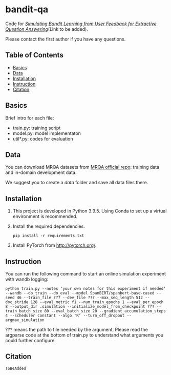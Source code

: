 # bandit-qa
Code for [_Simulating Bandit Learning from User Feedback for Extractive Question Answering_]()(Link to be added). 

Please contact the first author if you have any questions.

## Table of Contents
- [Basics](#basics)
- [Data](#data)
- [Installation](#installation)
- [Instruction](#instruction)
- [Citation](#citation)

## Basics
Brief intro for each file:
- train.py: training script 
- model.py: model implementaton
- util*.py: codes for evaluation


## Data
You can download MRQA datasets from [MRQA official repo](https://github.com/mrqa/MRQA-Shared-Task-2019#training-data): training data and in-domain development data. 

We suggest you to create a _data_ folder and save all data files there.


## Installation
1. This project is developed in Python 3.9.5. Using Conda to set up a virtual environment is recommended.

2. Install the required dependencies. 
    ```
    pip install -r requirements.txt
    ```
3. Install PyTorch from http://pytorch.org/.


## Instruction
You can run the following command to start an online simulation experiment with wandb logging:

```
python train.py --notes 'your own notes for this experiment if needed' --wandb --do_train --do_eval --model SpanBERT/spanbert-base-cased --seed 46 --train_file ??? --dev_file ??? --max_seq_length 512 --doc_stride 128 --eval_metric f1 --num_train_epochs 1 --eval_per_epoch 8 --output_dir .simulation --initialize_model_from_checkpoint ??? --train_batch_size 80 --eval_batch_size 20 --gradient_accumulation_steps 4 --scheduler constant --algo 'R' --turn_off_dropout --argmax_simulation
```


??? means the path to file needed by the argument. Please read the argparse code at the bottom of train.py to understand what arguments you could further configure. 


## Citation
```
ToBeAdded
```
